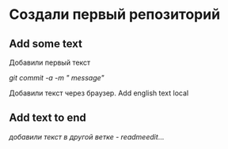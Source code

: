 # Создали первый репозиторий
##  Add some text
Добавили первый текст

*git commit -a -m " message"*

Добавили текст через браузер. Add english text local

## Add text to end

*добавили текст в другой ветке - readmeedit*...